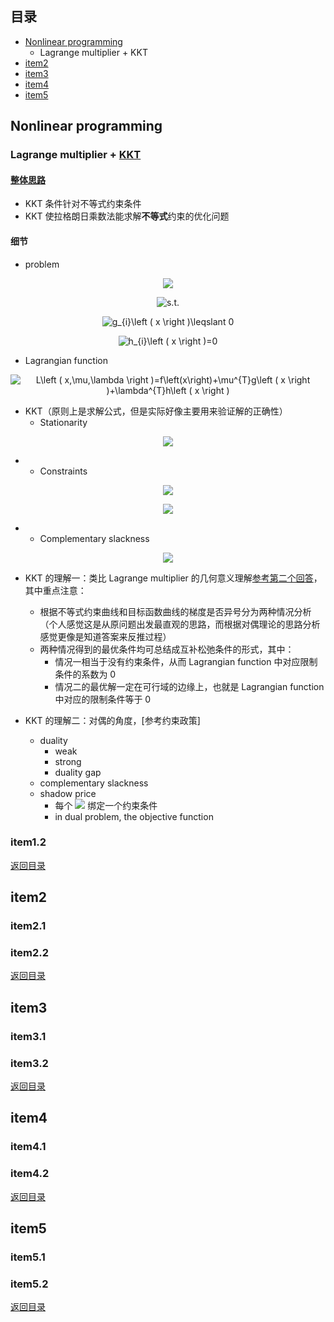 ## <span id="jump0">目录<span>
  
  * [Nonlinear programming](#jump1)
    * Lagrange multiplier + KKT
  * [item2](#jump2)
  * [item3](#jump3)
  * [item4](#jump4)
  * [item5](#jump5)

## <span id="jump1">Nonlinear programming<span>

  ### Lagrange multiplier + [KKT](https://en.wikipedia.org/wiki/Karush%E2%80%93Kuhn%E2%80%93Tucker_conditions)
  
  #### [整体思路](https://www.cnblogs.com/maybe2030/p/4946256.html)
  
  * KKT 条件针对不等式约束条件
  * KKT 使拉格朗日乘数法能求解**不等式**约束的优化问题

  #### 细节
  
  * problem

<p align="center">
  <img src="https://latex.codecogs.com/png.image?\dpi{110}&space;min&space;f\left&space;(&space;x&space;\right&space;)">
<p>
  
<p align="center">
  <img src="https://latex.codecogs.com/png.image?\dpi{110}&space;s.t." title="s.t." />
<p>
  
<p align="center">
  <img src="https://latex.codecogs.com/png.image?\dpi{110}&space;g_{i}\left&space;(&space;x&space;\right&space;)\leqslant&space;0" title="g_{i}\left ( x \right )\leqslant 0" />
<p>
  
<p align="center">
  <img src="https://latex.codecogs.com/png.image?\dpi{110}&space;h_{i}\left&space;(&space;x&space;\right&space;)=0" title="h_{i}\left ( x \right )=0" />
<p>
  
  * Lagrangian function

<p align="center">
  <img src="https://latex.codecogs.com/png.image?\dpi{110}&space;L\left&space;(&space;x,\mu,\lambda&space;\right&space;)=f\left(x\right)&plus;\mu^{T}g\left&space;(&space;x&space;\right&space;)&plus;\lambda^{T}h\left&space;(&space;x&space;\right&space;)" title="L\left ( x,\mu,\lambda \right )=f\left(x\right)+\mu^{T}g\left ( x \right )+\lambda^{T}h\left ( x \right )" />
<p>
  
  * KKT（原则上是求解公式，但是实际好像主要用来验证解的正确性）
    * Stationarity 
 <p align="center">
  <img src="https://latex.codecogs.com/png.image?\dpi{110}&space;\triangledown_{x}L\left&space;(&space;x,\lambda&space;\right&space;)=0">
 <p>
  
  *
    * Constraints 

 <p align="center">
  <img src="https://latex.codecogs.com/png.image?\dpi{110}&space;g\left&space;(&space;x&space;\right&space;)\leqslant&space;0">
 <p>
   
 <p align="center">
  <img src="https://latex.codecogs.com/png.image?\dpi{110}&space;h\left&space;(&space;x&space;\right&space;)=0">
 <p>
   
  *
    * Complementary slackness 
    
 <p align="center">
  <img src="https://latex.codecogs.com/png.image?\dpi{110}&space;\mu_{i}\left&space;(&space;x&space;\right&space;)g_{i}\left&space;(&space;x&space;\right&space;)=0">
 <p>
  
  * KKT 的理解一：类比 Lagrange multiplier 的几何意义理解[参考第二个回答](https://www.zhihu.com/question/23311674)，其中重点注意：
    * 根据不等式约束曲线和目标函数曲线的梯度是否异号分为两种情况分析（个人感觉这是从原问题出发最直观的思路，而根据对偶理论的思路分析感觉更像是知道答案来反推过程）
    * 两种情况得到的最优条件均可总结成互补松弛条件的形式，其中：
      * 情况一相当于没有约束条件，从而 Lagrangian function 中对应限制条件的系数为 0
      * 情况二的最优解一定在可行域的边缘上，也就是 Lagrangian function 中对应的限制条件等于 0

  * KKT 的理解二：对偶的角度，[参考约束政策]
    * duality
      * weak
      * strong
      * duality gap
    * complementary slackness
    * shadow price
      * 每个 ![](https://latex.codecogs.com/png.image?\dpi{110}\lambda) 绑定一个约束条件
      * in dual problem, the objective function
    

 
  ### item1.2
  
[返回目录](#jump0)


## <span id="jump2">item2<span>
  
  ### item2.1
 
  ### item2.2
  
 
[返回目录](#jump0)

## <span id="jump3">item3<span>
  
  ### item3.1
 
  ### item3.2

[返回目录](#jump0)

## <span id="jump4">item4<span>
  
  ### item4.1
 
  ### item4.2

[返回目录](#jump0)


## <span id="jump5">item5<span>
  
  ### item5.1
 
  ### item5.2
  
[返回目录](#jump0)
